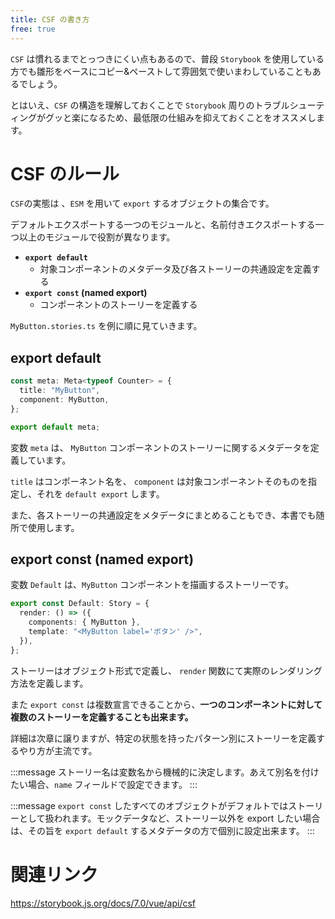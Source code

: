 ```yaml
---
title: CSF の書き方
free: true
---
```


`CSF` は慣れるまでとっつきにくい点もあるので、普段 `Storybook` を使用している方でも雛形をベースにコピー&ペーストして雰囲気で使いまわしていることもあるでしょう。

とはいえ、`CSF` の構造を理解しておくことで `Storybook` 周りのトラブルシューティングがグッと楽になるため、最低限の仕組みを抑えておくことをオススメします。

# CSF のルール

`CSF`の実態は 、`ESM` を用いて `export` するオブジェクトの集合です。

デフォルトエクスポートする一つのモジュールと、名前付きエクスポートする一つ以上のモジュールで役割が異なります。

- **`export default`**
  - 対象コンポーネントのメタデータ及び各ストーリーの共通設定を定義する
- **`export const` (named export)**
  - コンポーネントのストーリーを定義する

`MyButton.stories.ts` を例に順に見ていきます。

## export default

```ts
const meta: Meta<typeof Counter> = {
  title: "MyButton",
  component: MyButton,
};

export default meta;
```

変数 `meta` は、 `MyButton` コンポーネントのストーリーに関するメタデータを定義しています。

`title` はコンポーネント名を、 `component` は対象コンポーネントそのものを指定し、それを `default export` します。

また、各ストーリーの共通設定をメタデータにまとめることもでき、本書でも随所で使用します。

## export const (named export)

変数 `Default` は、`MyButton` コンポーネントを描画するストーリーです。

```ts
export const Default: Story = {
  render: () => ({
    components: { MyButton },
    template: "<MyButton label='ボタン' />",
  }),
};
```

ストーリーはオブジェクト形式で定義し、 `render` 関数にて実際のレンダリング方法を定義します。

また `export const` は複数宣言できることから、**一つのコンポーネントに対して複数のストーリーを定義することも出来ます。**

詳細は次章に譲りますが、特定の状態を持ったパターン別にストーリーを定義するやり方が主流です。

:::message
ストーリー名は変数名から機械的に決定します。あえて別名を付けたい場合、`name` フィールドで設定できます。
:::

:::message
`export const` したすべてのオブジェクトがデフォルトではストーリーとして扱われます。モックデータなど、ストーリー以外を export したい場合は、その旨を `export default` するメタデータの方で個別に設定出来ます。
:::

# 関連リンク

https://storybook.js.org/docs/7.0/vue/api/csf

